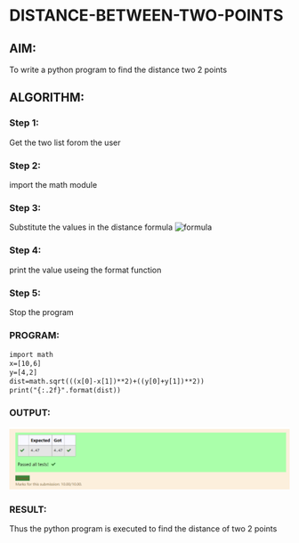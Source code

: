 # DISTANCE-BETWEEN-TWO-POINTS

## AIM:
To write a python program to find the distance two 2 points
## ALGORITHM:
### Step 1: 
Get the two list forom the user
### Step 2:
import the math module  
### Step 3: 
Substitute the values in the distance formula  ![formula](/formula.jpg)
### Step 4: 
print the value useing the format function
### Step 5: 
Stop the program
### PROGRAM:
~~~  
import math
x=[10,6]
y=[4,2]
dist=math.sqrt(((x[0]-x[1])**2)+((y[0]+y[1])**2))
print("{:.2f}".format(dist))
~~~
### OUTPUT:

![Output 1](AAA1.png)

### RESULT:
Thus the python program is executed to find the distance of two 2 points